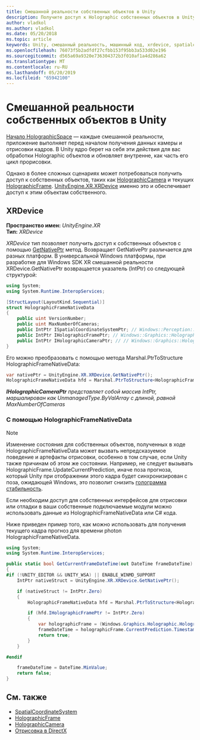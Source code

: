 ```yaml
---
title: Смешанной реальности собственных объектов в Unity
description: Получите доступ к Holographic собственных объектов в Unity.
author: vladkol
ms.author: vladkol
ms.date: 05/20/2018
ms.topic: article
keywords: Unity, смешанный реальность, машинный код, xrdevice, spatialcoordinatesystem, holographicframe, holographiccamera, ispatialcoordinatesystem, iholographicframe, iholographiccamera, getnativeptr
ms.openlocfilehash: 76073f5b2adfdf27cfbb153f95bb3a533d02e196
ms.sourcegitcommit: d565a69a9320e736304372b3f010af1a4d286a62
ms.translationtype: MT
ms.contentlocale: ru-RU
ms.lasthandoff: 05/20/2019
ms.locfileid: "65942100"
---
```

# <a name="mixed-reality-native-objects-in-unity"></a>Смешанной реальности собственных объектов в Unity

[Начало HolographicSpace](getting-a-holographicspace.md) — каждые смешанной реальности, приложение выполняет перед началом получения данных камеры и отрисовки кадров. В Unity ядро берет на себя эти действия для вас обработки Holographic объектов и обновляет внутренне, как часть его цикл прорисовки.

Однако в более сложных сценариях может потребоваться получить доступ к собственных объектов, таких как <a href="https://docs.microsoft.com/uwp/api/windows.graphics.holographic.holographiccamera" target="_blank">HolographicCamera</a> и текущих <a href="https://docs.microsoft.com/uwp/api/windows.graphics.holographic.holographicframe" target="_blank">HolographicFrame</a>. <a href="https://docs.unity3d.com/ScriptReference/XR.XRDevice.html" target="_blank">UnityEngine.XR.XRDevice</a> именно это и обеспечивает доступ к этим объектам собственного.

## <a name="xrdevice"></a>XRDevice 

**Пространство имен:** *UnityEngine.XR*<br>
**Тип:** *XRDevice*

*XRDevice* тип позволяет получить доступ к собственных объектов с помощью <a href="https://docs.unity3d.com/ScriptReference/XR.XRDevice.GetNativePtr.html" target="_blank">GetNativePtr</a> метод. Возвращает GetNativePtr различается для разных платформ. В универсальной Windows платформы, при разработке для Windows SDK XR смешанной реальности XRDevice.GetNativePtr возвращается указатель (IntPtr) со следующей структурой: 

```cs
using System;
using System.Runtime.InteropServices;

[StructLayout(LayoutKind.Sequential)]
struct HolographicFrameNativeData
{
    public uint VersionNumber;
    public uint MaxNumberOfCameras;
    public IntPtr ISpatialCoordinateSystemPtr; // Windows::Perception::Spatial::ISpatialCoordinateSystem
    public IntPtr IHolographicFramePtr; // Windows::Graphics::Holographic::IHolographicFrame 
    public IntPtr IHolographicCameraPtr; // // Windows::Graphics::Holographic::IHolographicCamera
}
```
Его можно преобразовать с помощью метода Marshal.PtrToStructure HolographicFrameNativeData:
```cs
var nativePtr = UnityEngine.XR.XRDevice.GetNativePtr();
HolographicFrameNativeData hfd = Marshal.PtrToStructure<HolographicFrameNativeData>(nativePtr);
```
***IHolographicCameraPtr** представляет собой массив IntPtr, маршалирован как UnmanagedType.ByValArray с длиной, равной MaxNumberOfCameras* 


### <a name="using-holographicframenativedata"></a>С помощью HolographicFrameNativeData

> [!NOTE]
> Изменение состояния для собственных объектов, полученных в ходе HolographicFrameNativeData может вызвать непредсказуемое поведение и артефакты отрисовки, особенно в том случае, если Unity также причинам об этом же состоянии.  Например, не следует вызывать HolographicFrame.UpdateCurrentPrediction, иначе поза прогноза, который Unity при отображении этого кадра будет синхронизирован с поза, ожидающей Windows, это позволит снизить [голограмма стабильность](hologram-stability.md).

Если необходим доступ для собственных интерфейсов для отрисовки или отладки в ваши собственные подключаемые модули можно использовать данные из HolographicFrameNativeData или C# кода. 

Ниже приведен пример того, как можно использовать для получения текущего кадра прогноз для времени photon HolographicFrameNativeData. 
```cs
using System;
using System.Runtime.InteropServices;

public static bool GetCurrentFrameDateTime(out DateTime frameDateTime)
{
#if (!UNITY_EDITOR && UNITY_WSA) || ENABLE_WINMD_SUPPORT
    IntPtr nativeStruct = UnityEngine.XR.XRDevice.GetNativePtr();

    if (nativeStruct != IntPtr.Zero)
    {
        HolographicFrameNativeData hfd = Marshal.PtrToStructure<HolographicFrameNativeData>(nativeStruct);

        if (hfd.IHolographicFramePtr != IntPtr.Zero)
        {
            var holographicFrame = (Windows.Graphics.Holographic.HolographicFrame)Marshal.GetObjectForIUnknown(hfd.IHolographicFramePtr);
            frameDateTime = holographicFrame.CurrentPrediction.Timestamp.TargetTime.DateTime;
            return true;
        }
    }

#endif

    frameDateTime = DateTime.MinValue;
    return false;
}

```

## <a name="see-also"></a>См. также
* <a href="https://docs.microsoft.com/uwp/api/windows.perception.spatial.spatialcoordinatesystem" target="_blank">SpatialCoordinateSystem</a>
* <a href="https://docs.microsoft.com/uwp/api/windows.graphics.holographic.holographicframe" target="_blank">HolographicFrame</a>
* <a href="https://docs.microsoft.com/uwp/api/windows.graphics.holographic.holographiccamera" target="_blank">HolographicCamera</a>
* [Отрисовка в DirectX](rendering-in-directx.md)
